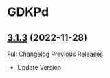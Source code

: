 # GDKPd

## [3.1.3](https://github.com/Gogo1951/GDKPd-Classic/tree/3.1.3) (2022-11-28)
[Full Changelog](https://github.com/Gogo1951/GDKPd-Classic/commits/3.1.3) [Previous Releases](https://github.com/Gogo1951/GDKPd-Classic/releases)

- Update Version  